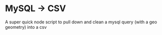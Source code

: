# MySQL -> CSV

A super quick node script to pull down and clean a mysql query (with a geo geometry) into a csv